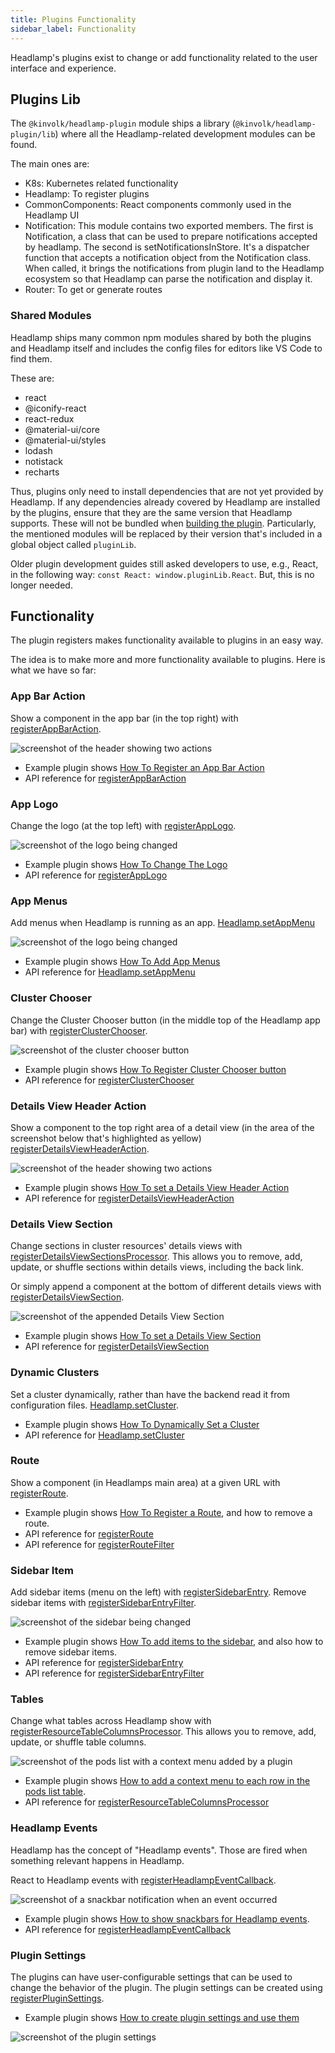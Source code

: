 ```yaml
---
title: Plugins Functionality
sidebar_label: Functionality
---
```


Headlamp's plugins exist to change or add functionality related to
the user interface and experience.

## Plugins Lib

The `@kinvolk/headlamp-plugin` module ships a library
(`@kinvolk/headlamp-plugin/lib`) where all the Headlamp-related development
modules can be found.

The main ones are:

- K8s: Kubernetes related functionality
- Headlamp: To register plugins
- CommonComponents: React components commonly used in the Headlamp UI
- Notification: This module contains two exported members. The first is Notification, a class that can be used to prepare notifications accepted by headlamp. The second is setNotificationsInStore. It's a dispatcher function that accepts a notification object from the Notification class. When called, it brings the notifications from plugin land to the Headlamp ecosystem so that Headlamp can parse the notification and display it.
- Router: To get or generate routes

### Shared Modules

Headlamp ships many common npm modules shared by both the plugins and
Headlamp itself and includes the config files for editors like VS Code
to find them.

These are:

- react
- @iconify-react
- react-redux
- @material-ui/core
- @material-ui/styles
- lodash
- notistack
- recharts

Thus, plugins only need to install dependencies that are not yet provided by Headlamp.
If any dependencies already covered by Headlamp are installed by the plugins, ensure
that they are the same version that Headlamp supports. These will not be bundled when
[building the plugin](./building.md).
Particularly, the mentioned modules will be replaced by their version that's included
in a global object called `pluginLib`.

Older plugin development guides still asked developers to use, e.g., React, in the following
way: `const React: window.pluginLib.React`. But, this is no longer needed.

## Functionality

The plugin registers makes functionality available to plugins in an easy way.

The idea is to make more and more functionality available to plugins. Here is
what we have so far:

### App Bar Action

Show a component in the app bar (in the top right) with
[registerAppBarAction](../api/plugin/registry/functions/registerappbaraction).

![screenshot of the header showing two actions](../images/podcounter_screenshot.png)

- Example plugin shows [How To Register an App Bar Action](https://github.com/headlamp-k8s/headlamp/tree/main/plugins/examples/pod-counter)
- API reference for [registerAppBarAction](../api/plugin/registry/functions/registerappbaraction)

### App Logo

Change the logo (at the top left) with
[registerAppLogo](../api/plugin/registry/functions/registerapplogo).

![screenshot of the logo being changed](../images/change-logo.png)

- Example plugin shows [How To Change The Logo](https://github.com/headlamp-k8s/headlamp/tree/main/plugins/examples/change-logo)
- API reference for [registerAppLogo](../api/plugin/registry/functions/registerapplogo)

### App Menus

Add menus when Headlamp is running as an app.
[Headlamp.setAppMenu](../api/plugin/lib/classes/Headlamp#setappmenu)

![screenshot of the logo being changed](../images/app-menus.png)

- Example plugin shows [How To Add App Menus](https://github.com/headlamp-k8s/headlamp/tree/main/plugins/examples/app-menus)
- API reference for [Headlamp.setAppMenu](../api/plugin/lib/classes/Headlamp#setappmenu)

### Cluster Chooser

Change the Cluster Chooser button (in the middle top of the Headlamp app bar) with
[registerClusterChooser](../api/plugin/registry/functions/registerclusterchooser).

![screenshot of the cluster chooser button](../images/cluster-chooser.png)

- Example plugin shows [How To Register Cluster Chooser button](https://github.com/headlamp-k8s/headlamp/tree/main/plugins/examples/clusterchooser)
- API reference for [registerClusterChooser](../api/plugin/registry/functions/registerclusterchooser)

### Details View Header Action

Show a component to the top right area of a detail view
(in the area of the screenshot below that's highlighted as yellow)
[registerDetailsViewHeaderAction](../api/plugin/registry/functions/registerdetailsviewheaderaction).

![screenshot of the header showing two actions](../images/header_actions_screenshot.png)

- Example plugin shows [How To set a Details View Header Action](https://github.com/headlamp-k8s/headlamp/tree/main/plugins/examples/details-view)
- API reference for [registerDetailsViewHeaderAction](../api/plugin/registry/functions/registerdetailsviewheaderaction)

### Details View Section

Change sections in cluster resources' details views with [registerDetailsViewSectionsProcessor](../api/plugin/registry/functions/registerdetailsviewsectionsprocessor). This allows you to remove, add, update, or shuffle sections within details views, including the back link.

Or simply append a component at the bottom of different details views with
[registerDetailsViewSection](../api/plugin/registry/functions/registerdetailsviewsection).

![screenshot of the appended Details View Section](../images/details-view.jpeg)

- Example plugin shows [How To set a Details View Section](https://github.com/headlamp-k8s/headlamp/tree/main/plugins/examples/details-view)
- API reference for [registerDetailsViewSection](../api/plugin/registry/functions/registerdetailsviewsection)

### Dynamic Clusters

Set a cluster dynamically, rather than have the backend read it from configuration files.
[Headlamp.setCluster](../api/plugin/lib/classes/Headlamp.md#setcluster).

- Example plugin shows [How To Dynamically Set a Cluster](https://github.com/headlamp-k8s/headlamp/tree/main/plugins/examples/dynamic-clusters)
- API reference for [Headlamp.setCluster](../api/plugin/lib/classes/Headlamp.md#setcluster)

### Route

Show a component (in Headlamps main area) at a given URL with
[registerRoute](../api/plugin/registry/functions/registerroute).

- Example plugin shows [How To Register a Route](https://github.com/headlamp-k8s/headlamp/tree/main/plugins/examples/sidebar), and how to remove a route.
- API reference for [registerRoute](../api/plugin/registry/functions/registerroute)
- API reference for [registerRouteFilter](../api/plugin/registry/functions/registerroutefilter)

### Sidebar Item

Add sidebar items (menu on the left) with
[registerSidebarEntry](../api/plugin/registry/functions/registersidebarentry).
Remove sidebar items with [registerSidebarEntryFilter](../api/plugin/registry/functions/registersidebarentryfilter).

![screenshot of the sidebar being changed](../images/sidebar.png)

- Example plugin shows [How To add items to the sidebar](https://github.com/headlamp-k8s/headlamp/tree/main/plugins/examples/sidebar), and also how to remove sidebar items.
- API reference for [registerSidebarEntry](../api/plugin/registry/functions/registersidebarentry)
- API reference for [registerSidebarEntryFilter](../api/plugin/registry/functions/registersidebarentryfilter)

### Tables

Change what tables across Headlamp show with [registerResourceTableColumnsProcessor](../api/plugin/registry/functions/registersidebarentry). This allows you to remove, add, update, or shuffle table columns.

![screenshot of the pods list with a context menu added by a plugin](../images/table-context-menu.png)

- Example plugin shows [How to add a context menu to each row in the pods list table](https://github.com/headlamp-k8s/headlamp/tree/main/plugins/examples/tables).
- API reference for [registerResourceTableColumnsProcessor](../api/plugin/registry/functions/registerresourcetablecolumnsprocessor)

### Headlamp Events

Headlamp has the concept of "Headlamp events". Those are fired when something relevant happens in Headlamp.

React to Headlamp events with [registerHeadlampEventCallback](../api/plugin/registry/functions/registerheadlampeventcallback).

![screenshot of a snackbar notification when an event occurred](../images/event-snackbar.png)

- Example plugin shows [How to show snackbars for Headlamp events](https://github.com/headlamp-k8s/headlamp/tree/main/plugins/examples/headlamp-events).
- API reference for [registerHeadlampEventCallback](../api/plugin/registry/functions/registerheadlampeventcallback)

### Plugin Settings

The plugins can have user-configurable settings that can be used to change the behavior of the plugin. The plugin settings can be created using [registerPluginSettings](../api/plugin/registry/functions/registerpluginsettings).

- Example plugin shows [How to create plugin settings and use them](https://github.com/headlamp-k8s/headlamp/tree/main/plugins/examples/change-logo)

![screenshot of the plugin settings](../images/plugin-settings.png)
